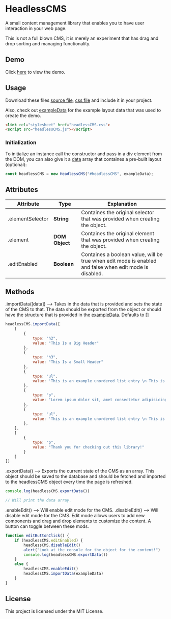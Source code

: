 # HeadlessCMS
A small content management library that enables you to have user interaction in your web page.

This is not a full blown CMS, it is merely an experiment that has drag and drop sorting and managing functionality.

## Demo
Click [here](https://ozturkkl.github.io/HeadlessCMS/demo/index.html) to view the demo.

## Usage
Download these files [source file](https://raw.githubusercontent.com/ozturkkl/HeadlessCMS/master/dist/headlessCMS.js), [css file](https://raw.githubusercontent.com/ozturkkl/HeadlessCMS/master/dist/headlessCMS.css) and include it in your project.

Also, check out [exampleData](https://raw.githubusercontent.com/ozturkkl/HeadlessCMS/master/demo/exampleDatabase.js) for the example layout data that was used to create the demo.

```html
<link rel="stylesheet" href="headlessCMS.css">
<script src="headlessCMS.js"></script>
```

### Initialization
To initialize an instance call the constructor and pass in a div element from the DOM, you can also give it a [data](https://raw.githubusercontent.com/ozturkkl/HeadlessCMS/master/demo/exampleDatabase.js) array that containes a pre-built layout (optional):
```js
const headlessCMS = new HeadlessCMS("#headlessCMS", exampleData);
```

## Attributes
| Attribute | Type | Explanation |
| --- | --- | --- |
| .elementSelector | **String** | Containes the original selector that was provided when creating the object. |
| .element | **DOM Object** | Containes the original element that was provided when creating the object. |
| .editEnabled | **Boolean** | Containes a boolean value, will be true when edit mode is enabled and false when edit mode is disabled. |


## Methods
.importData(\[data\]) --> Takes in the data that is provided and sets the state of the CMS to that. The data should be exported from the object or should have the structure that is provided in the [exampleData](https://raw.githubusercontent.com/ozturkkl/HeadlessCMS/master/demo/exampleDatabase.js). Defaults to []
```js
headlessCMS.importData([
    [
        {
            type: "h2",
            value: "This Is a Big Header"
        },
        {
            type: "h3",
            value: "This Is a Small Header"
        },
        {
            type: "ul",
            value: 'This is an example unordered list entry \n This is another example entry \n This is yet another example list entry'
        },
        {
            type: "p",
            value: "Lorem ipsum dolor sit, amet consectetur adipisicing elit. Minima exercitationem similique tempore vero molestias officia consequuntur eum rerum neque autem nulla, corporis dolores! Similique ut molestiae vitae, reiciendis non dolorem.Lorem ipsum dolor sit, amet consectetur adipisicing elit. Minima exercitationem similique tempore vero molestias officia consequuntur eum rerum neque autem nulla, corporis dolores! Similique ut molestiae vitae, reiciendis non dolorem."
        },
        {
            type: "ul",
            value: 'This is an example unordered list entry \n This is another example entry \n This is yet another example list entry'
        },
    ],
    [
        {
            type: "p",
            value: "Thank you for checking out this library!"
        }
    ]
])
```

.exportData() --> Exports the current state of the CMS as an array. This object should be saved to the database and should be fetched and imported to the headlessCMS object every time the page is refreshed.
```js
console.log(headlessCMS.exportData())

// Will print the data array.
```

.enableEdit() --> Will enable edit mode for the CMS.
.disableEdit() --> Will disable edit mode for the CMS.
Edit mode allows users to add new components and drag and drop elements to customize the content. A button can toggle between these mods.
```js
function editButtonClick() {
    if (headlessCMS.editEnabled) {
        headlessCMS.disableEdit()
        alert("Look at the console for the object for the content!")
        console.log(headlessCMS.exportData())
    }
    else {
        headlessCMS.enableEdit()
        headlessCMS.importData(exampleData)
    }
}
```

## License
This project is licensed under the MIT License.
